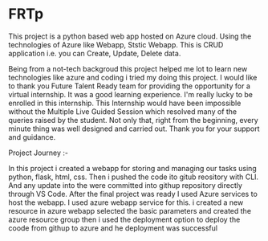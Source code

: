 # FRTp
This project is a python based web app hosted on Azure cloud. Using the technologies of Azure like Webapp, Ststic Webapp. This is CRUD application i.e. you can Create, Update, Delete data.



Being from a not-tech backgroud this project helped me lot to learn new technologies like azure and coding i tried my doing this project. I would like to thank you Future Talent Ready team for providing the opportunity for a virtual internship. It was a good learning experience. I'm really lucky to be enrolled in this internship. This Internship would have been impossible without the Multiple Live Guided Session which resolved many of the queries raised by the student. Not only that, right from the beginning, every minute thing was well designed and carried out. Thank you for your support and guidance.

Project Journey :-

In this project i created a webapp for storing and managing our tasks using python, flask, html, css.
Then i pushed the code ito gitub reository with CLI.
And any update into the were committed into githup repository directly through VS Code.
After the final project was ready I used Azure services to host the webapp.
I used azure webapp service for this.
i created a new resource in azure webapp selected the basic parameters and created the azure resource group
then i used the deployment option to deploy the coode from githup to azure
and he deployment was successful
